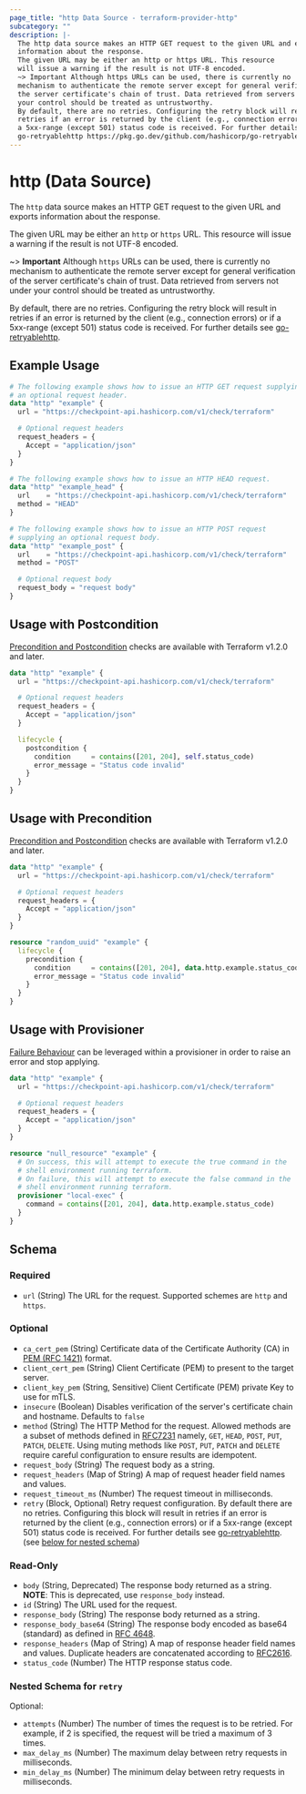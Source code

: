 ```yaml
---
page_title: "http Data Source - terraform-provider-http"
subcategory: ""
description: |-
  The http data source makes an HTTP GET request to the given URL and exports
  information about the response.
  The given URL may be either an http or https URL. This resource
  will issue a warning if the result is not UTF-8 encoded.
  ~> Important Although https URLs can be used, there is currently no
  mechanism to authenticate the remote server except for general verification of
  the server certificate's chain of trust. Data retrieved from servers not under
  your control should be treated as untrustworthy.
  By default, there are no retries. Configuring the retry block will result in
  retries if an error is returned by the client (e.g., connection errors) or if
  a 5xx-range (except 501) status code is received. For further details see
  go-retryablehttp https://pkg.go.dev/github.com/hashicorp/go-retryablehttp.
---
```


# http (Data Source)

The `http` data source makes an HTTP GET request to the given URL and exports
information about the response.

The given URL may be either an `http` or `https` URL. This resource
will issue a warning if the result is not UTF-8 encoded.

~> **Important** Although `https` URLs can be used, there is currently no
mechanism to authenticate the remote server except for general verification of
the server certificate's chain of trust. Data retrieved from servers not under
your control should be treated as untrustworthy.

By default, there are no retries. Configuring the retry block will result in
retries if an error is returned by the client (e.g., connection errors) or if 
a 5xx-range (except 501) status code is received. For further details see 
[go-retryablehttp](https://pkg.go.dev/github.com/hashicorp/go-retryablehttp).

## Example Usage

```terraform
# The following example shows how to issue an HTTP GET request supplying
# an optional request header.
data "http" "example" {
  url = "https://checkpoint-api.hashicorp.com/v1/check/terraform"

  # Optional request headers
  request_headers = {
    Accept = "application/json"
  }
}

# The following example shows how to issue an HTTP HEAD request.
data "http" "example_head" {
  url    = "https://checkpoint-api.hashicorp.com/v1/check/terraform"
  method = "HEAD"
}

# The following example shows how to issue an HTTP POST request
# supplying an optional request body.
data "http" "example_post" {
  url    = "https://checkpoint-api.hashicorp.com/v1/check/terraform"
  method = "POST"

  # Optional request body
  request_body = "request body"
}
```

## Usage with Postcondition

[Precondition and Postcondition](https://www.terraform.io/language/expressions/custom-conditions)
checks are available with Terraform v1.2.0 and later.

```terraform
data "http" "example" {
  url = "https://checkpoint-api.hashicorp.com/v1/check/terraform"

  # Optional request headers
  request_headers = {
    Accept = "application/json"
  }

  lifecycle {
    postcondition {
      condition     = contains([201, 204], self.status_code)
      error_message = "Status code invalid"
    }
  }
}
```

## Usage with Precondition

[Precondition and Postcondition](https://www.terraform.io/language/expressions/custom-conditions)
checks are available with Terraform v1.2.0 and later.

```terraform
data "http" "example" {
  url = "https://checkpoint-api.hashicorp.com/v1/check/terraform"

  # Optional request headers
  request_headers = {
    Accept = "application/json"
  }
}

resource "random_uuid" "example" {
  lifecycle {
    precondition {
      condition     = contains([201, 204], data.http.example.status_code)
      error_message = "Status code invalid"
    }
  }
}
```

## Usage with Provisioner

[Failure Behaviour](https://www.terraform.io/language/resources/provisioners/syntax#failure-behavior)
can be leveraged within a provisioner in order to raise an error and stop applying.

```terraform
data "http" "example" {
  url = "https://checkpoint-api.hashicorp.com/v1/check/terraform"

  # Optional request headers
  request_headers = {
    Accept = "application/json"
  }
}

resource "null_resource" "example" {
  # On success, this will attempt to execute the true command in the
  # shell environment running terraform.
  # On failure, this will attempt to execute the false command in the
  # shell environment running terraform.
  provisioner "local-exec" {
    command = contains([201, 204], data.http.example.status_code)
  }
}
```

<!-- schema generated by tfplugindocs -->
## Schema

### Required

- `url` (String) The URL for the request. Supported schemes are `http` and `https`.

### Optional

- `ca_cert_pem` (String) Certificate data of the Certificate Authority (CA) in [PEM (RFC 1421)](https://datatracker.ietf.org/doc/html/rfc1421) format.
- `client_cert_pem` (String) Client Certificate (PEM) to present to the target server.
- `client_key_pem` (String, Sensitive) Client Certificate (PEM) private Key to use for mTLS.
- `insecure` (Boolean) Disables verification of the server's certificate chain and hostname. Defaults to `false`
- `method` (String) The HTTP Method for the request. Allowed methods are a subset of methods defined in [RFC7231](https://datatracker.ietf.org/doc/html/rfc7231#section-4.3) namely, `GET`, `HEAD`, `POST`, `PUT`, `PATCH`, `DELETE`. Using muting methods like `POST`, `PUT`, `PATCH` and `DELETE` require careful configuration to ensure results are idempotent.
- `request_body` (String) The request body as a string.
- `request_headers` (Map of String) A map of request header field names and values.
- `request_timeout_ms` (Number) The request timeout in milliseconds.
- `retry` (Block, Optional) Retry request configuration. By default there are no retries. Configuring this block will result in retries if an error is returned by the client (e.g., connection errors) or if a 5xx-range (except 501) status code is received. For further details see [go-retryablehttp](https://pkg.go.dev/github.com/hashicorp/go-retryablehttp). (see [below for nested schema](#nestedblock--retry))

### Read-Only

- `body` (String, Deprecated) The response body returned as a string. **NOTE**: This is deprecated, use `response_body` instead.
- `id` (String) The URL used for the request.
- `response_body` (String) The response body returned as a string.
- `response_body_base64` (String) The response body encoded as base64 (standard) as defined in [RFC 4648](https://datatracker.ietf.org/doc/html/rfc4648#section-4).
- `response_headers` (Map of String) A map of response header field names and values. Duplicate headers are concatenated according to [RFC2616](https://www.w3.org/Protocols/rfc2616/rfc2616-sec4.html#sec4.2).
- `status_code` (Number) The HTTP response status code.

<a id="nestedblock--retry"></a>
### Nested Schema for `retry`

Optional:

- `attempts` (Number) The number of times the request is to be retried. For example, if 2 is specified, the request will be tried a maximum of 3 times.
- `max_delay_ms` (Number) The maximum delay between retry requests in milliseconds.
- `min_delay_ms` (Number) The minimum delay between retry requests in milliseconds.